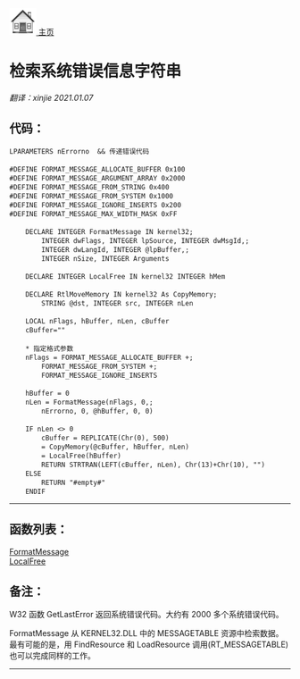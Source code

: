 [<img src="../images/home.png"> 主页 ](https://github.com/VFP9/Win32API)  

# 检索系统错误信息字符串
_翻译：xinjie  2021.01.07_

## 代码：
```foxpro  
LPARAMETERS nErrorno  && 传递错误代码

#DEFINE FORMAT_MESSAGE_ALLOCATE_BUFFER 0x100
#DEFINE FORMAT_MESSAGE_ARGUMENT_ARRAY 0x2000
#DEFINE FORMAT_MESSAGE_FROM_STRING 0x400
#DEFINE FORMAT_MESSAGE_FROM_SYSTEM 0x1000
#DEFINE FORMAT_MESSAGE_IGNORE_INSERTS 0x200
#DEFINE FORMAT_MESSAGE_MAX_WIDTH_MASK 0xFF

	DECLARE INTEGER FormatMessage IN kernel32;
		INTEGER dwFlags, INTEGER lpSource, INTEGER dwMsgId,;
		INTEGER dwLangId, INTEGER @lpBuffer,;
		INTEGER nSize, INTEGER Arguments

	DECLARE INTEGER LocalFree IN kernel32 INTEGER hMem

	DECLARE RtlMoveMemory IN kernel32 As CopyMemory;
		STRING @dst, INTEGER src, INTEGER nLen

	LOCAL nFlags, hBuffer, nLen, cBuffer
	cBuffer=""

	* 指定格式参数
	nFlags = FORMAT_MESSAGE_ALLOCATE_BUFFER +;
		FORMAT_MESSAGE_FROM_SYSTEM +;
		FORMAT_MESSAGE_IGNORE_INSERTS

	hBuffer = 0
	nLen = FormatMessage(nFlags, 0,;
		nErrorno, 0, @hBuffer, 0, 0)

	IF nLen <> 0
		cBuffer = REPLICATE(Chr(0), 500)
		= CopyMemory(@cBuffer, hBuffer, nLen)
		= LocalFree(hBuffer)
		RETURN STRTRAN(LEFT(cBuffer, nLen), Chr(13)+Chr(10), "")
	ELSE
		RETURN "#empty#"
	ENDIF  
```  
***  


## 函数列表：
[FormatMessage](../libraries/kernel32/FormatMessage.md)  
[LocalFree](../libraries/kernel32/LocalFree.md)  

## 备注：
W32 函数 GetLastError 返回系统错误代码。大约有 2000 多个系统错误代码。

FormatMessage 从 KERNEL32.DLL 中的 MESSAGETABLE 资源中检索数据。最有可能的是，用 FindResource 和 LoadResource 调用(RT_MESSAGETABLE)也可以完成同样的工作。  
  
***  

